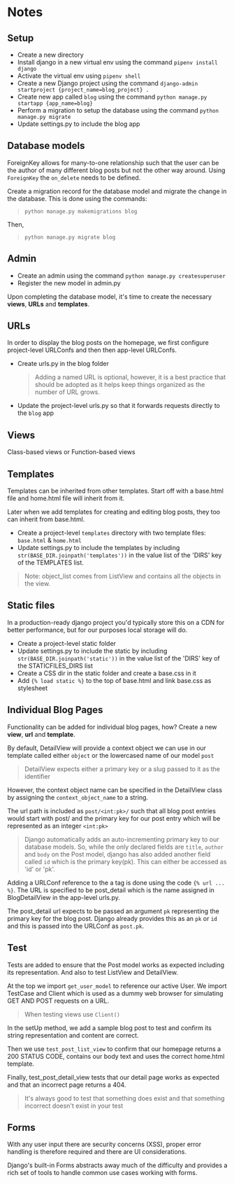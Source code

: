 # Notes

## Setup

- Create a new directory
- Install django in a new virtual env using the command `pipenv install django`
- Activate the virtual env using `pipenv shell`
- Create a new Django project using the command `django-admin startproject {project_name=blog_project} .`
- Create new app called `blog` using the command `python manage.py startapp {app_name=blog}`
- Perform a migration to setup the database using the command `python manage.py migrate`
- Update settings.py to include the blog app

## Database models

ForeignKey allows for many-to-one relationship such that the user can be the author of many different blog posts but not the other way around. Using `ForeignKey` the `on_delete` needs to be defined.

Create a migration record for the database model and migrate the change in the database. This is done using the commands:

> `python manage.py makemigrations blog`

Then,

> `python manage.py migrate blog`

## Admin

- Create an admin using the command `python manage.py createsuperuser`
- Register the new model in admin.py

Upon completing the database model, it's time to create the necessary **views**, **URLs** and **templates**.

## URLs

In order to display the blog posts on the homepage, we first configure project-level URLConfs and then then app-level URLConfs.

- Create urls.py in the blog folder

  > Adding a named URL is optional, however, it is a best practice that should be adopted as it helps keep things organized as the number of URL grows.

- Update the project-level urls.py so that it forwards requests directly to the `blog` app

## Views

Class-based views or Function-based views

## Templates

Templates can be inherited from other templates. Start off with a base.html file and home.html file will inherit from it.

Later when we add templates for creating and editing blog posts, they too can inherit from base.html.

- Create a project-level `templates` directory with two template files: `base.html` & `home.html`
- Update settings.py to include the templates by including `str(BASE_DIR.joinpath('templates'))` in the value list of the 'DIRS' key of the TEMPLATES list.

> Note: object_list comes from ListView and contains all the objects in the view.

## Static files

In a production-ready django project you'd typically store this on a CDN for better performance, but for our purposes local storage will do.

- Create a project-level static folder
- Update settings.py to include the static by including `str(BASE_DIR.joinpath('static'))` in the value list of the 'DIRS' key of the STATICFILES_DIRS list
- Create a CSS dir in the static folder and create a base.css in it
- Add `{% load static %}` to the top of base.html and link base.css as stylesheet

## Individual Blog Pages

Functionality can be added for individual blog pages, how? Create a new **view**, **url** and **template**.

By default, DetailView will provide a context object we can use in our template called either `object` or the lowercased name of our model `post`

> DetailView expects either a primary key or a slug passed to it as the identifier

However, the context object name can be specified in the DetailView class by assigning the `context_object_name` to a string.

The url path is included as `post/<int:pk>/` such that all blog post entries would start with post/ and the primary key for our post entry which will be represented as an integer `<int:pk>`

> Django automatically adds an auto-incrementing primary key to our database models. So, while the only declared fields are `title`, `author` and `body` on the Post model, django has also added another field called `id` which is the primary key(pk). This can either be accessed as 'id' or 'pk'.

Adding a URLConf reference to the a tag is done using the code `{% url ... %}`. The URL is specified to be post_detail which is the name assigned in BlogDetailView in the app-level urls.py.

The post_detail url expects to be passed an argument `pk` representing the primary key for the blog post. Django already provides this as an `pk` or `id` and this is passed into the URLConf as `post.pk`.

## Test

Tests are added to ensure that the Post model works as expected including its representation. And also to test ListView and DetailView.

At the top we import `get_user_model` to reference our active User.
We import TestCase and Client which is used as a dummy web browser for simulating GET AND POST requests on a URL.

>When testing views use `Client()`

In the setUp method, we add a sample blog post to test and confirm its string representation and content are correct.

Then we use `test_post_list_view` to confirm that our homepage returns a 200 STATUS CODE, contains our body text and uses the correct home.html template.

Finally, test_post_detail_view tests that our detail page works as expected and that an incorrect page returns a 404.

>It's always good to test that something does exist and that something incorrect doesn't exist in your test

## Forms

With any user input there are security concerns (XSS), proper error handling is therefore required and there are UI considerations.

Django's built-in Forms abstracts away much of the difficulty and provides a rich set of tools to handle common use cases working with forms.
